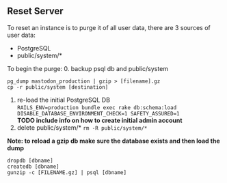 Reset Server
--- 

To reset an instance is to purge it of all user data, there are 3 sources of user data:
- PostgreSQL
- public/system/* 

To begin the purge:
0. backup psql db and public/system
```
pg_dump mastodon_production | gzip > [filename].gz
cp -r public/system [destination]
```
1. re-load the initial PostgreSQL DB\
```RAILS_ENV=production bundle exec rake db:schema:load DISABLE_DATABASE_ENVIRONMENT_CHECK=1 SAFETY_ASSURED=1```\
**TODO include info on how to create initial admin account**
2. delete public/system/* `rm -R public/system/*`

**Note: to reload a gzip db make sure the database exists and then load the dump** 
```
dropdb [dbname]
createdb [dbname]
gunzip -c [FILENAME.gz] | psql [dbname]
```


